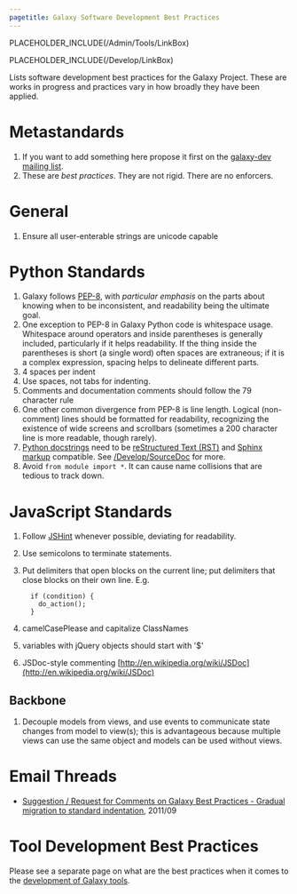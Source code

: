 ```yaml
---
pagetitle: Galaxy Software Development Best Practices
---
```

PLACEHOLDER_INCLUDE(/Admin/Tools/LinkBox)


PLACEHOLDER_INCLUDE(/Develop/LinkBox)

Lists software development best practices for the Galaxy Project. These are works in progress and practices vary in how broadly they have been applied.

# Metastandards

1. If you want to add something here propose it first on the [galaxy-dev mailing list](/MailingLists).
1. These are *best practices*. They are not rigid. There are no enforcers.

# General

1. Ensure all user-enterable strings are unicode capable

# Python Standards

1. Galaxy follows [PEP-8](http://www.python.org/dev/peps/pep-0008/), with *particular emphasis* on the parts about knowing when to be inconsistent, and readability being the ultimate goal.
1. One exception to PEP-8 in Galaxy Python code is whitespace usage. Whitespace around operators and inside parentheses is generally included, particularly if it helps readability. If the thing inside the parentheses is short (a single word) often spaces are extraneous; if it is a complex expression, spacing helps to delineate different parts.
1. 4 spaces per indent
1. Use spaces, not tabs for indenting.
1. Comments and documentation comments should follow the 79 character rule
1. One other common divergence from PEP-8 is line length.  Logical (non-comment) lines should be formatted for readability, recognizing the existence of wide screens and scrollbars (sometimes a 200 character line is more readable, though rarely).
1. [Python docstrings](http://www.python.org/dev/peps/pep-0257/) need to be [reStructured Text (RST)](http://sphinx-doc.org/rest.html) and [Sphinx markup](http://sphinx-doc.org/markup/index.html) compatible. See [/Develop/SourceDoc](/Develop/SourceDoc) for more.
1. Avoid `from module import *`. It can cause name collisions that are tedious to track down.

# JavaScript Standards

1. Follow [JSHint](http://www.jshint.com/) whenever possible, deviating for readability.
1. Use semicolons to terminate statements.
1. Put delimiters that open blocks on the current line; put delimiters that close blocks on their own line. E.g.
    ```
      if (condition) {
        do_action();
      }
      ```

1. camelCasePlease and capitalize ClassNames
1. variables with jQuery objects should start with '$'
1. JSDoc-style commenting [http://en.wikipedia.org/wiki/JSDoc](http://en.wikipedia.org/wiki/JSDoc)



## Backbone

1. Decouple models from views, and use events to communicate state changes from model to view(s); this is advantageous because multiple views can use the same object and models can be used without views.

# Email Threads

* [Suggestion / Request for Comments on Galaxy Best Practices - Gradual migration to standard indentation](http://dev.list.galaxyproject.org/Suggestion-Request-for-Comments-on-Galaxy-Best-Practices-Gradual-migration-to-standard-indentation-td4141448.html), 2011/09

# Tool Development Best Practices
Please see a separate page on what are the best practices when it comes to the [development of Galaxy tools](https://galaxy-iuc-standards.readthedocs.org/).
